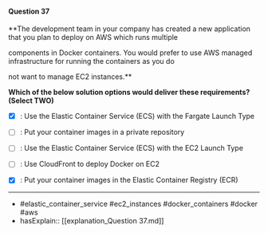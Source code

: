 #### Question  37

**The development team in your company has created a new application that you plan to deploy on AWS which runs multiple

components in Docker containers. You would prefer to use AWS managed infrastructure for running the containers as you do

not want to manage EC2 instances.**

**Which of the below solution options would deliver these requirements? (Select TWO)**

- [x] :  Use the Elastic Container Service (ECS) with the Fargate Launch Type

- [ ] :  Put your container images in a private repository

- [ ] :  Use the Elastic Container Service (ECS) with the EC2 Launch Type

- [ ] :  Use CloudFront to deploy Docker on EC2

- [x] :  Put your container images in the Elastic Container Registry (ECR)

----

- #elastic_container_service #ec2_instances #docker_containers #docker #aws
- hasExplain:: [[explanation_Question  37.md]]
